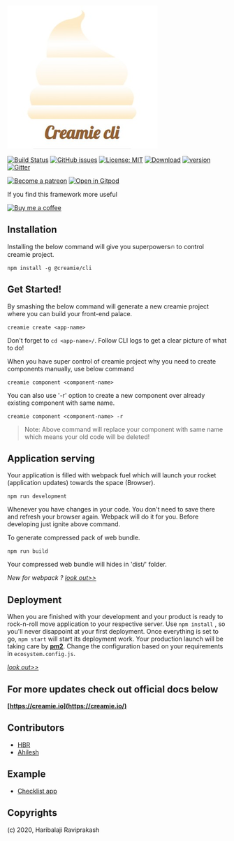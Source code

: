 ![creamie](https://raw.githubusercontent.com/Haribalajiravi/creamie-cli/master/creamie-title.jpg)

[![Build Status](https://travis-ci.org/Haribalajiravi/creamie-cli.svg?branch=master)](https://travis-ci.org/Haribalajiravi/creamie-cli) [![GitHub issues](https://img.shields.io/github/issues/Haribalajiravi/creamie-cli)](https://github.com/Haribalajiravi/creamie-cli/issues) [![License: MIT](https://img.shields.io/badge/License-MIT-yellow.svg)](https://opensource.org/licenses/MIT) [![Download](https://img.shields.io/npm/dt/@creamie/cli.svg)](https://npmcharts.com/compare/@creamie/cli?minimal=true) [![version](https://img.shields.io/npm/v/@creamie/cli.svg)](https://www.npmjs.com/package/@creamie/cli) [![Gitter](https://badges.gitter.im/creamie-cli/community.svg)](https://gitter.im/creamie-cli/community?utm_source=badge&utm_medium=badge&utm_campaign=pr-badge)

[![Become a patreon](https://img.shields.io/badge/%20-Become%20a%20patreon%3F-%23555555?logo=patreon&style=for-the-badge)](https://www.patreon.com/haribalajiravi) [![Open in Gitpod](https://gitpod.io/button/open-in-gitpod.svg)](https://gitpod.io/#https://github.com/Haribalajiravi/creamie-cli)

If you find this framework more useful

[![Buy me a coffee](https://cdn.buymeacoffee.com/buttons/default-orange.png)](https://www.buymeacoffee.com/7xcFqmn)

## Installation
Installing the below command will give you superpowers🔥 to control creamie project.

    npm install -g @creamie/cli

## Get Started!
By smashing the below command will generate a new creamie project where you can build your front-end palace.

    creamie create <app-name>

Don't forget to `cd <app-name>/`.
Follow CLI logs to get a clear picture of what to do!

When you have super control of creamie project why you need to create components manually, use below command

    creamie component <component-name>
You can also use '-r' option to create a new component over already existing component with same name.

    creamie component <component-name> -r

> Note: Above command will replace your component with same name which means your old code will be deleted!

## Application serving
Your application is filled with webpack fuel which will launch your rocket (application updates) towards the space (Browser). 

    npm run development
Whenever you have changes in your code. You don't need to save there and refresh your browser again. Webpack will do it for you. Before developing just ignite above command.

To generate compressed pack of web bundle. 

    npm run build

Your compressed web bundle will hides in 'dist/' folder.

*New for webpack ? [look out>>](https://webpack.js.org/concepts/configuration/)*
## Deployment
When you are finished with your development and your product is ready to rock-n-roll move application to your respective server.
Use `npm install` , so you'll never disappoint at your first deployment.
Once everything is set to go, `npm start` will start its deployment work.
Your production launch will be taking care by **[pm2](https://pm2.keymetrics.io/docs/usage/quick-start/)**.
Change the configuration based on your requirements in `ecosystem.config.js`.

*[look out>>](https://pm2.keymetrics.io/docs/usage/application-declaration/#javascript-format)*

## For more updates check out official docs below

**[https://creamie.io](https://creamie.io/)**

## Contributors
- [HBR](https://twitter.com/haribalaji_o_0)
- [Ahilesh](https://twitter.com/KumarAhilesh)

## Example
- [Checklist app](https://github.com/Haribalajiravi/creamie-checklist-example)

## Copyrights
(c) 2020, Haribalaji Raviprakash

